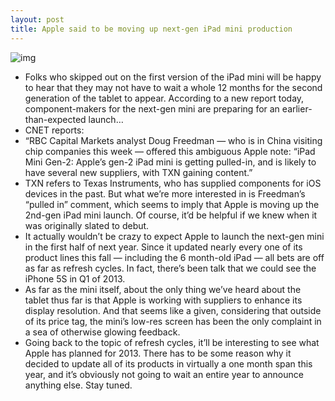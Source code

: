 ```yaml
---
layout: post
title: Apple said to be moving up next-gen iPad mini production
---
```

![img](http://media.idownloadblog.com/wp-content/uploads/2012/11/iPad-mini-landscape-in-hand-display.jpg)
* Folks who skipped out on the first version of the iPad mini will be happy to hear that they may not have to wait a whole 12 months for the second generation of the tablet to appear. According to a new report today, component-makers for the next-gen mini are preparing for an earlier-than-expected launch…
* CNET reports:
* “RBC Capital Markets analyst Doug Freedman — who is in China visiting chip companies this week — offered this ambiguous Apple note: “iPad Mini Gen-2: Apple’s gen-2 iPad mini is getting pulled-in, and is likely to have several new suppliers, with TXN gaining content.”
* TXN refers to Texas Instruments, who has supplied components for iOS devices in the past. But what we’re more interested in is Freedman’s “pulled in” comment, which seems to imply that Apple is moving up the 2nd-gen iPad mini launch. Of course, it’d be helpful if we knew when it was originally slated to debut.
* It actually wouldn’t be crazy to expect Apple to launch the next-gen mini in the first half of next year. Since it updated nearly every one of its product lines this fall — including the 6 month-old iPad — all bets are off as far as refresh cycles. In fact, there’s been talk that we could see the iPhone 5S in Q1 of 2013.
* As far as the mini itself, about the only thing we’ve heard about the tablet thus far is that Apple is working with suppliers to enhance its display resolution. And that seems like a given, considering that outside of its price tag, the mini’s low-res screen has been the only complaint in a sea of otherwise glowing feedback.
* Going back to the topic of refresh cycles, it’ll be interesting to see what Apple has planned for 2013. There has to be some reason why it decided to update all of its products in virtually a one month span this year, and it’s obviously not going to wait an entire year to announce anything else. Stay tuned.

